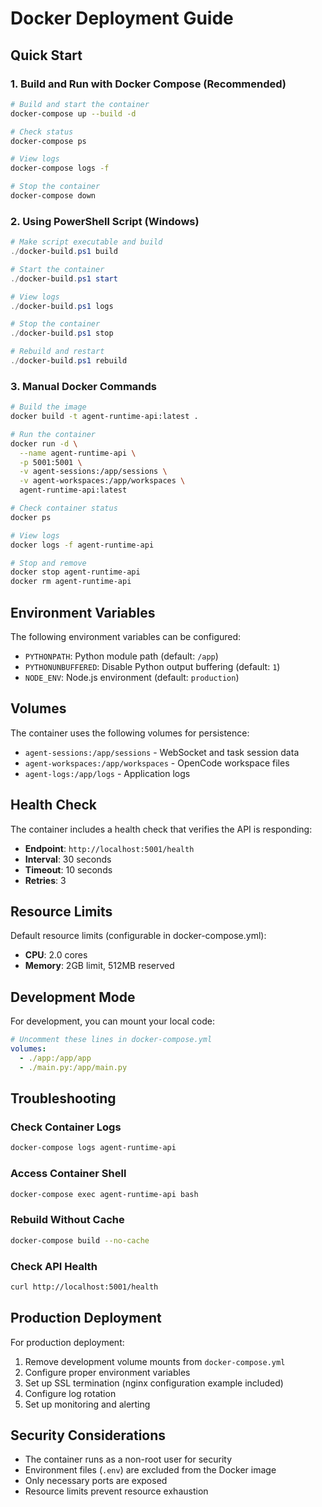 # Docker Deployment Guide

## Quick Start

### 1. Build and Run with Docker Compose (Recommended)
```bash
# Build and start the container
docker-compose up --build -d

# Check status
docker-compose ps

# View logs
docker-compose logs -f

# Stop the container
docker-compose down
```

### 2. Using PowerShell Script (Windows)
```powershell
# Make script executable and build
./docker-build.ps1 build

# Start the container
./docker-build.ps1 start

# View logs
./docker-build.ps1 logs

# Stop the container
./docker-build.ps1 stop

# Rebuild and restart
./docker-build.ps1 rebuild
```

### 3. Manual Docker Commands
```bash
# Build the image
docker build -t agent-runtime-api:latest .

# Run the container
docker run -d \
  --name agent-runtime-api \
  -p 5001:5001 \
  -v agent-sessions:/app/sessions \
  -v agent-workspaces:/app/workspaces \
  agent-runtime-api:latest

# Check container status
docker ps

# View logs
docker logs -f agent-runtime-api

# Stop and remove
docker stop agent-runtime-api
docker rm agent-runtime-api
```

## Environment Variables

The following environment variables can be configured:

- `PYTHONPATH`: Python module path (default: `/app`)
- `PYTHONUNBUFFERED`: Disable Python output buffering (default: `1`)
- `NODE_ENV`: Node.js environment (default: `production`)

## Volumes

The container uses the following volumes for persistence:

- `agent-sessions:/app/sessions` - WebSocket and task session data
- `agent-workspaces:/app/workspaces` - OpenCode workspace files
- `agent-logs:/app/logs` - Application logs

## Health Check

The container includes a health check that verifies the API is responding:
- **Endpoint**: `http://localhost:5001/health`
- **Interval**: 30 seconds
- **Timeout**: 10 seconds
- **Retries**: 3

## Resource Limits

Default resource limits (configurable in docker-compose.yml):
- **CPU**: 2.0 cores
- **Memory**: 2GB limit, 512MB reserved

## Development Mode

For development, you can mount your local code:

```yaml
# Uncomment these lines in docker-compose.yml
volumes:
  - ./app:/app/app
  - ./main.py:/app/main.py
```

## Troubleshooting

### Check Container Logs
```bash
docker-compose logs agent-runtime-api
```

### Access Container Shell
```bash
docker-compose exec agent-runtime-api bash
```

### Rebuild Without Cache
```bash
docker-compose build --no-cache
```

### Check API Health
```bash
curl http://localhost:5001/health
```

## Production Deployment

For production deployment:

1. Remove development volume mounts from `docker-compose.yml`
2. Configure proper environment variables
3. Set up SSL termination (nginx configuration example included)
4. Configure log rotation
5. Set up monitoring and alerting

## Security Considerations

- The container runs as a non-root user for security
- Environment files (`.env`) are excluded from the Docker image
- Only necessary ports are exposed
- Resource limits prevent resource exhaustion
